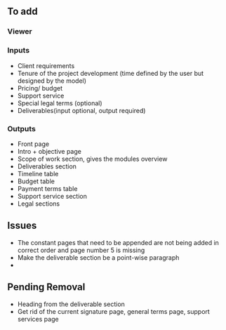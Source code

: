 ## To add

### Viewer

### Inputs
- Client requirements
- Tenure of the project development (time defined by the user but designed by the model)
- Pricing/ budget
- Support service 
- Special legal terms (optional)
- Deliverables(input optional, output required)

### Outputs
- Front page
- Intro + objective page
- Scope of work section, gives the modules overview
- Deliverables section
- Timeline table 
- Budget table
- Payment terms table
- Support service section
- Legal sections

## Issues
- The constant pages that need to be appended are not being added in correct order and page number 5 is missing
- Make the deliverable section be a point-wise paragraph
- 

## Pending Removal
- Heading from the deliverable section
- Get rid of the current signature page, general terms page, support services page